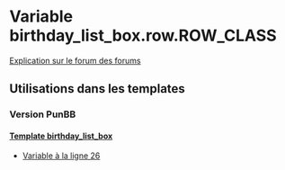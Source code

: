 # Variable birthday_list_box.row.ROW_CLASS
[Explication sur le forum des forums](http://forum.forumactif.com/t294113-listing-des-variables#birthday_list_box.row.ROW_CLASS)
## Utilisations dans les templates
### Version PunBB
#### [Template birthday_list_box](punbb/birthday_list_box.md)
* [Variable à la ligne 26](../punbb/birthday_list_box.tpl#L26)